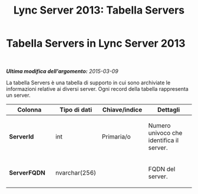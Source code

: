 ﻿---
title: 'Lync Server 2013: Tabella Servers'
TOCTitle: Tabella Servers
ms:assetid: 1535e676-a647-4606-bc56-e8bfde5ca823
ms:mtpsurl: https://technet.microsoft.com/it-it/library/Gg398223(v=OCS.15)
ms:contentKeyID: 49299780
ms.date: 08/24/2015
mtps_version: v=OCS.15
ms.translationtype: HT
---

# Tabella Servers in Lync Server 2013

 

_**Ultima modifica dell'argomento:** 2015-03-09_

La tabella Servers è una tabella di supporto in cui sono archiviate le informazioni relative ai diversi server. Ogni record della tabella rappresenta un server.


<table>
<colgroup>
<col style="width: 25%" />
<col style="width: 25%" />
<col style="width: 25%" />
<col style="width: 25%" />
</colgroup>
<thead>
<tr class="header">
<th>Colonna</th>
<th>Tipo di dati</th>
<th>Chiave/indice</th>
<th>Dettagli</th>
</tr>
</thead>
<tbody>
<tr class="odd">
<td><p><strong>ServerId</strong></p></td>
<td><p>int</p></td>
<td><p>Primaria/o</p></td>
<td><p>Numero univoco che identifica il server.</p></td>
</tr>
<tr class="even">
<td><p><strong>ServerFQDN</strong></p></td>
<td><p>nvarchar(256)</p></td>
<td><p> </p></td>
<td><p>FQDN del server.</p></td>
</tr>
</tbody>
</table>

